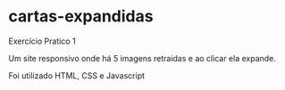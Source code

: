 # cartas-expandidas
Exercício Pratico 1

Um site responsivo onde há 5 imagens retraidas e ao clicar ela expande.

Foi utilizado HTML, CSS e Javascript
